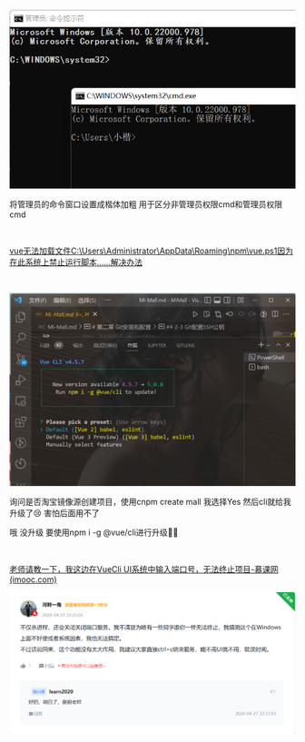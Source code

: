 ```html
```

![image-20220918095524735](9月18日.assets/image-20220918095524735.png)

将管理员的命令窗口设置成楷体加粗 用于区分非管理员权限cmd和管理员权限cmd

​	

[vue无法加载文件C:\Users\Administrator\AppData\Roaming\npm\vue.ps1因为在此系统上禁止运行脚本……解决办法](https://blog.csdn.net/weixin_35773751/article/details/104415617?ops_request_misc=&request_id=&biz_id=102&utm_term=vue%20:%20%E6%97%A0%E6%B3%95%E5%8A%A0%E8%BD%BD%E6%96%87%E4%BB%B6%20C:%5CUsers%5C%E5%B0%8F%E6%A5%B7%5CAppDa&utm_medium=distribute.pc_search_result.none-task-blog-2~all~sobaiduweb~default-0-104415617.142^v47^pc_rank_34_default_2,201^v3^add_ask&spm=1018.2226.3001.4187)

​	

![image-20220918100152387](9月18日.assets/image-20220918100152387.png)

询问是否淘宝镜像源创建项目，使用cnpm create mall 我选择Yes 然后cli就给我升级了😢 害怕后面用不了

哦 没升级 要使用npm i -g @vue/cli进行升级😶‍🌫️

​	

[老师请教一下，我这边在VueCli UI系统中输入端口号，无法终止项目-慕课网 (imooc.com)](https://coding.imooc.com/learn/questiondetail/184854.html)

![image-20220918103953311](9月18日.assets/image-20220918103953311.png)